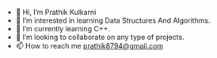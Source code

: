 - 👋 Hi, I’m Prathik Kulkarni
- 👀 I’m interested in learning Data Structures And Algorithms.
- 🌱 I’m currently learning C++.
- 💞️ I’m looking to collaborate on any type of projects.
- 📫 How to reach me prathik8794@gmail.com

<!---
prathik8794/prathik8794 is a ✨ special ✨ repository because its `README.md` (this file) appears on your GitHub profile.
You can click the Preview link to take a look at your changes.
--->
